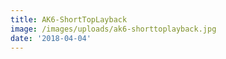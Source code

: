 ```yaml
---
title: AK6-ShortTopLayback
image: /images/uploads/ak6-shorttoplayback.jpg
date: '2018-04-04'
---
```


